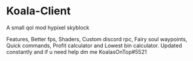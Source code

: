 # Koala-Client
A small qol mod hypixel skyblock

Features,
Better fps,
Shaders,
Custom discord rpc,
Fairy soul waypoints,
Quick commands,
Profit calculator and
Lowest bin calculator. Updated constantly and if u need help dm me KoalasOnTop#5521
